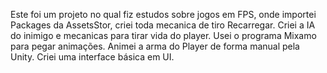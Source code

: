 Este foi um projeto no qual fiz estudos sobre jogos em FPS, onde importei Packages da AssetsStor, criei toda mecanica de tiro
Recarregar. 
Criei a IA do inimigo e mecanicas para tirar vida do player. 
Usei o programa Mixamo para pegar animações.
Animei a arma do Player de forma manual pela Unity.
Criei uma interface básica em UI. 
